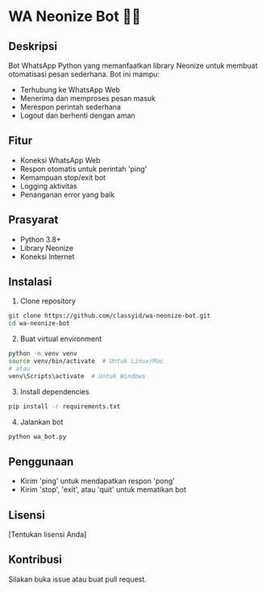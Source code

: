 # WA Neonize Bot 🤖📱

## Deskripsi
Bot WhatsApp Python yang memanfaatkan library Neonize untuk membuat otomatisasi pesan sederhana. Bot ini mampu:
- Terhubung ke WhatsApp Web
- Menerima dan memproses pesan masuk
- Merespon perintah sederhana
- Logout dan berhenti dengan aman

## Fitur
- Koneksi WhatsApp Web
- Respon otomatis untuk perintah 'ping'
- Kemampuan stop/exit bot
- Logging aktivitas
- Penanganan error yang baik

## Prasyarat
- Python 3.8+
- Library Neonize
- Koneksi Internet

## Instalasi
1. Clone repository
```bash
git clone https://github.com/classyid/wa-neonize-bot.git
cd wa-neonize-bot
```

2. Buat virtual environment
```bash
python -m venv venv
source venv/bin/activate  # Untuk Linux/Mac
# atau
venv\Scripts\activate  # Untuk Windows
```

3. Install dependencies
```bash
pip install -r requirements.txt
```

4. Jalankan bot
```bash
python wa_bot.py
```

## Penggunaan
- Kirim 'ping' untuk mendapatkan respon 'pong'
- Kirim 'stop', 'exit', atau 'quit' untuk mematikan bot

## Lisensi
[Tentukan lisensi Anda]

## Kontribusi
Silakan buka issue atau buat pull request.

